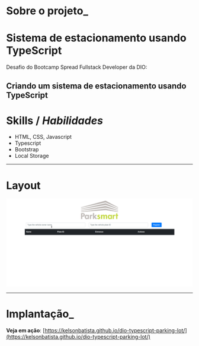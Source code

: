 # Sobre o projeto_
# Sistema de estacionamento usando TypeScript 

Desafio do Bootcamp Spread Fullstack Developer da DIO: 

Criando um sistema de estacionamento usando TypeScript
---
# Skills / _Habilidades_

- HTML, CSS, Javascript
- Typescript
- Bootstrap
- Local Storage

---
# Layout

<img src="./assets/images/layout.gif" alt="Parking Control System" />

---

# Implantação_

**Veja em ação**: [https://kelsonbatista.github.io/dio-typescript-parking-lot/](https://kelsonbatista.github.io/dio-typescript-parking-lot/)
